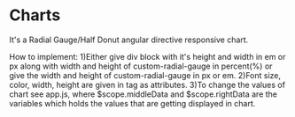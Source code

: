 # Charts
It's a Radial Gauge/Half Donut angular directive responsive chart.

How to implement:
1)Either give div block with it's height and width in em or px along with width and height of custom-radial-gauge in percent(%)
or give the width and height of custom-radial-gauge in px or em.
2)Font size, color, width, height are given in <custom-radial-gauge> tag as attributes.
3)To change the values of chart see app.js, where $scope.middleData and $scope.rightData are the variables which holds the values that are getting displayed in chart.
